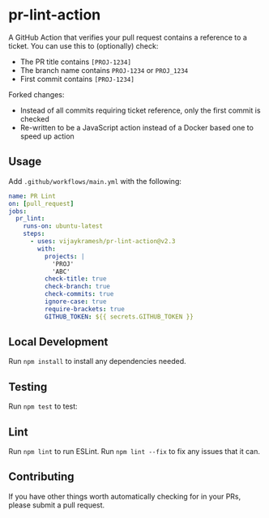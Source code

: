 # pr-lint-action

A GitHub Action that verifies your pull request contains a reference to a
ticket. You can use this to (optionally) check:

- The PR title contains `[PROJ-1234]`
- The branch name contains `PROJ-1234` or `PROJ_1234`
- First commit contains `[PROJ-1234]`

Forked changes:

- Instead of all commits requiring ticket reference, only the first commit is
  checked
- Re-written to be a JavaScript action instead of a Docker based one to speed up
  action

## Usage

Add `.github/workflows/main.yml` with the following:

```yaml
name: PR Lint
on: [pull_request]
jobs:
  pr_lint:
    runs-on: ubuntu-latest
    steps:
      - uses: vijaykramesh/pr-lint-action@v2.3
        with:
          projects: |
            'PROJ'
            'ABC'
          check-title: true
          check-branch: true
          check-commits: true
          ignore-case: true
          require-brackets: true
          GITHUB_TOKEN: ${{ secrets.GITHUB_TOKEN }}
```

## Local Development

Run `npm install` to install any dependencies needed.

## Testing

Run `npm test` to test:

## Lint

Run `npm lint` to run ESLint. Run `npm lint --fix` to fix any issues that it
can.

## Contributing

If you have other things worth automatically checking for in your PRs, please
submit a pull request.
